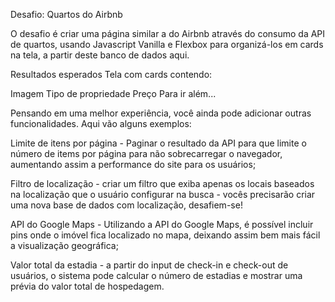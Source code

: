 Desafio: Quartos do Airbnb

O desafio é criar uma página similar a do Airbnb através do consumo da API de quartos, usando Javascript Vanilla e Flexbox para organizá-los em cards na tela, a partir deste banco de dados aqui.

Resultados esperados
Tela com cards contendo:

Imagem
Tipo de propriedade
Preço
Para ir além...

Pensando em uma melhor experiência, você ainda pode adicionar outras funcionalidades. Aqui vão alguns exemplos:

Limite de itens por página - Paginar o resultado da API para que limite o número de items por página para não sobrecarregar o navegador, aumentando assim a performance do site para os usuários;

Filtro de localização - criar um filtro que exiba apenas os locais baseados na localização que o usuário configurar na busca - vocês precisarão criar uma nova base de dados com localização, desafiem-se!

API do Google Maps - Utilizando a API do Google Maps, é possível incluir pins onde o imóvel fica localizado no mapa, deixando assim bem mais fácil a visualização geográfica;

Valor total da estadia - a partir do input de check-in e check-out de usuários, o sistema pode calcular o número de estadias e mostrar uma prévia do valor total de hospedagem.
